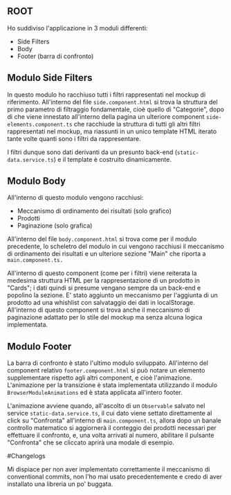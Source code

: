 ## ROOT

Ho suddiviso l'applicazione in 3 moduli differenti:

- Side Filters 
- Body
- Footer (barra di confronto)

## Modulo Side Filters

In questo modulo ho racchiuso tutti i filtri rappresentati nel mockup di riferimento. 
All'interno del file <code>side.component.html</code> si trova la struttura del primo parametro di filtraggio fondamentale, 
cioè quello di "Categorie", dopo di che viene innestato all'interno della pagina un ulteriore component <code>side-elements.component.ts</code> 
che racchiude la struttura di tutti gli altri filtri rappresentati nel mockup, ma riassunti in un unico template HTML iterato tante volte quanti sono i filtri da rappresentare.

I filtri dunque sono dati derivanti da un presunto back-end (<code>static-data.service.ts</code>) e il template è costruito dinamicamente.


## Modulo Body

All'interno di questo modulo vengono racchiusi:

- Meccanismo di ordinamento dei risultati (solo grafico)
- Prodotti 
- Paginazione (solo grafica)

All'interno del file <code>body.component.html</code> si trova come per il modulo precedente, lo scheletro del modulo in cui vengono
racchiusi il meccanismo di ordinamento dei risultati e un ulteriore sezione "Main" che riporta a <code>main.component.ts.</code>

All'interno di questo component (come per i filtri) viene reiterata la medesima struttura HTML per la rappresentazione di un prodotto in "Cards";
i dati quindi si presume vengano sempre da un back-end e popolino la sezione.
E' stato aggiunto un meccanismo per l'aggiunta di un prodotto ad una whishlist con salvataggio dei dati in localStorage.
All'interno di questo component si trova anche il meccanismo di paginazione adattato per lo stile del mockup ma senza alcuna logica implementata.


## Modulo Footer 

La barra di confronto è stato l'ultimo modulo sviluppato.
All'interno del component relativo <code>footer.component.html</code> si può notare un elemento supplementare rispetto agli altri component,
e cioè l'animazione. L'animazione per la transizione è stata implementata utilizzando il modulo <code>BrowserModuleAnimations</code> ed è stata applicata all'intero footer.

L'animazione avviene quando, all'ascolto di un <code>Observable</code> salvato nel service <code>static-data.service.ts</code>, il cui dato viene settato direttamente al click su "Confronta" all'interno di
<code>main.component.ts</code>, allora dopo un banale controllo matematico si aggiornerà il conteggio dei prodotti necessari
per effettuare il confronto, e,  una volta arrivati al numero, abilitare il pulsante "Confronta" che se cliccato aprirà una modale di esempio.



#Changelogs

Mi dispiace per non aver implementato correttamente il meccanismo di conventional commits, non l'ho mai usato precedentemente e credo di aver installato una libreria un po' buggata.
